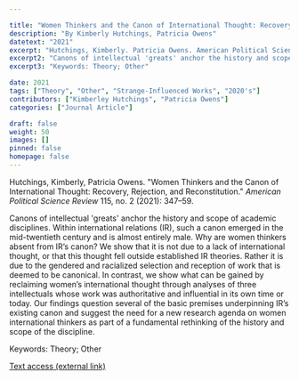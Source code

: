 ```yaml
---

title: "Women Thinkers and the Canon of International Thought: Recovery, Rejection, and Reconstitution" 
description: "By Kimberly Hutchings, Patricia Owens"
datetext: "2021"
excerpt: "Hutchings, Kimberly. Patricia Owens. American Political Science Review 115, no. 2 (2021): 347–59."
excerpt2: "Canons of intellectual 'greats' anchor the history and scope of academic disciplines. Within international relations (IR), such a canon emerged in the mid-twentieth century and is almost entirely male. Why are women thinkers absent from IR’s canon? We show that it is not due to a lack of international thought, or that this thought fell outside established IR theories. Rather it is due to the gendered and racialized selection and reception of work that is deemed to be canonical. In contrast, we show what can be gained by reclaiming women’s international thought through analyses of three intellectuals whose work was authoritative and influential in its own time or today. Our findings question several of the basic premises underpinning IR’s existing canon and suggest the need for a new research agenda on women international thinkers as part of a fundamental rethinking of the history and scope of the discipline."
excerpt3: "Keywords: Theory; Other"

date: 2021
tags: ["Theory", "Other", "Strange-Influenced Works", "2020's"]
contributors: ["Kimberley Hutchings", "Patricia Owens"]
categories: ["Journal Article"]

draft: false
weight: 50
images: []
pinned: false
homepage: false
---
```


Hutchings, Kimberly, Patricia Owens. "Women Thinkers and the Canon of International Thought: Recovery, Rejection, and Reconstitution." *American Political Science Review* 115, no. 2 (2021): 347–59.

Canons of intellectual 'greats' anchor the history and scope of academic disciplines. Within international relations (IR), such a canon emerged in the mid-twentieth century and is almost entirely male. Why are women thinkers absent from IR’s canon? We show that it is not due to a lack of international thought, or that this thought fell outside established IR theories. Rather it is due to the gendered and racialized selection and reception of work that is deemed to be canonical. In contrast, we show what can be gained by reclaiming women’s international thought through analyses of three intellectuals whose work was authoritative and influential in its own time or today. Our findings question several of the basic premises underpinning IR’s existing canon and suggest the need for a new research agenda on women international thinkers as part of a fundamental rethinking of the history and scope of the discipline.

Keywords: Theory; Other

[Text access (external link)](https://www.doi.org/10.1017/S0003055420000969)

